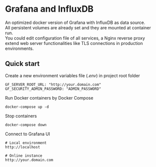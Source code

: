 # Grafana and InfluxDB

An optimized docker version of Grafana with InfluxDB as data source.  
All persistent volumes are already set and they are mounted at container run.  
You could edit configuration file of all services, a Nginx reverse proxy extend web server functionalities like TLS connections in production environments.  

## Quick start 

Create a new environment variables file (*.env*) in project root folder 

```
GF_SERVER_ROOT_URL: "http://your.domain.com"
GF_SECURITY_ADMIN_PASSWORD: "ADMIN_PASSWORD"
```

Run Docker containers by Docker Compose
```
docker-compose up -d
```

Stop containers
```
docker-compose down
```

Connect to Grafana UI

```
# Local environment
http://localhost

# Online instance
http://your.domain.com
```
## 